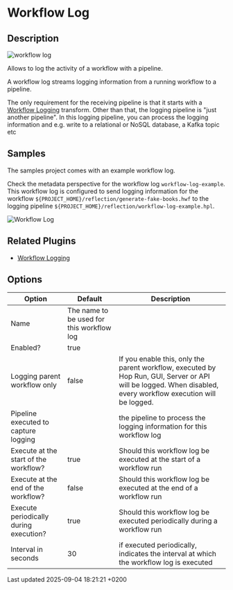 <div id="header">

# Workflow Log

</div>

<div id="content">

<div class="sect1">

## Description

<div class="sectionbody">

<div class="paragraph">

<span class="image">![workflow log](../assets/images/icons/workflow-log.svg)</span>

</div>

<div class="paragraph">

Allows to log the activity of a workflow with a pipeline.

</div>

<div class="paragraph">

A workflow log streams logging information from a running workflow to a pipeline.

</div>

<div class="paragraph">

The only requirement for the receiving pipeline is that it starts with a [Workflow Logging](pipeline/transforms/workflow-logging.MSjuE7s9Zj) transform. Other than that, the logging pipeline is "just another pipeline". In this logging pipeline, you can process the logging information and e.g. write to a relational or NoSQL database, a Kafka topic etc

</div>

</div>

</div>

<div class="sect1">

## Samples

<div class="sectionbody">

<div class="paragraph">

The samples project comes with an example workflow log.

</div>

<div class="paragraph">

Check the metadata perspective for the workflow log `workflow-log-example`. This workflow log is configured to send logging information for the workflow `${PROJECT_HOME}/reflection/generate-fake-books.hwf` to the logging pipeline `${PROJECT_HOME}/reflection/workflow-log-example.hpl`.

</div>

<div class="paragraph">

<span class="image">![Workflow Log](../assets/images/metadata-types/workflow-log.png)</span>

</div>

</div>

</div>

<div class="sect1">

## Related Plugins

<div class="sectionbody">

<div class="ulist">

  - [Workflow Logging](pipeline/transforms/workflow-logging.MSjuE7s9Zj)

</div>

</div>

</div>

<div class="sect1">

## Options

<div class="sectionbody">

| Option                                 | Default                                   | Description                                                                                                                                                   |
| -------------------------------------- | ----------------------------------------- | ------------------------------------------------------------------------------------------------------------------------------------------------------------- |
| Name                                   | The name to be used for this workflow log |                                                                                                                                                               |
| Enabled?                               | true                                      |                                                                                                                                                               |
| Logging parent workflow only           | false                                     | If you enable this, only the parent workflow, executed by Hop Run, GUI, Server or API will be logged. When disabled, every workflow execution will be logged. |
| Pipeline executed to capture logging   |                                           | the pipeline to process the logging information for this workflow log                                                                                         |
| Execute at the start of the workflow?  | true                                      | Should this workflow log be executed at the start of a workflow run                                                                                           |
| Execute at the end of the workflow?    | false                                     | Should this workflow log be executed at the end of a workflow run                                                                                             |
| Execute periodically during execution? | true                                      | Should this workflow log be executed periodically during a workflow run                                                                                       |
| Interval in seconds                    | 30                                        | if executed periodically, indicates the interval at which the workflow log is executed                                                                        |

</div>

</div>

</div>

<div id="footer">

<div id="footer-text">

Last updated 2025-09-04 18:21:21 +0200

</div>

</div>
